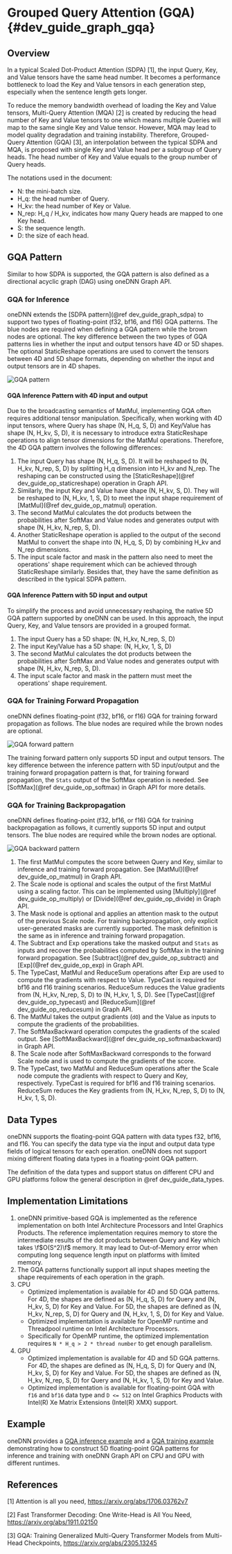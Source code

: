 Grouped Query Attention (GQA) {#dev_guide_graph_gqa}
====================================================

## Overview

In a typical Scaled Dot-Product Attention (SDPA) [1], the input Query, Key, and
Value tensors have the same head number. It becomes a performance bottleneck to
load the Key and Value tensors in each generation step, especially when the
sentence length gets longer.

To reduce the memory bandwidth overhead of loading the Key and Value tensors,
Multi-Query Attention (MQA) [2] is created by reducing the head number of Key
and Value tensors to one which means multiple Queries will map to the same
single Key and Value tensor. However, MQA may lead to model quality degradation
and training instability. Therefore, Grouped-Query Attention (GQA) [3], an
interpolation between the typical SDPA and MQA, is proposed with single Key and
Value head per a subgroup of Query heads. The head number of Key and Value
equals to the group number of Query heads.

The notations used in the document:

- N: the mini-batch size.
- H_q: the head number of Query.
- H_kv: the head number of Key or Value.
- N_rep: H_q / H_kv, indicates how many Query heads are mapped to one Key head.
- S: the sequence length.
- D: the size of each head.

## GQA Pattern

Similar to how SDPA is supported, the GQA pattern is also defined as a
directional acyclic graph (DAG) using oneDNN Graph API.

### GQA for Inference

oneDNN extends the
[SDPA pattern](@ref dev_guide_graph_sdpa) to support two types of floating-point
(f32, bf16, and f16) GQA patterns. The blue nodes are required when defining a
GQA pattern while the brown nodes are optional. The key difference between the
two types of GQA patterns lies in whether the input and output tensors have 4D
or 5D shapes. The optional StaticReshape operations are used to convert the tensors
between 4D and 5D shape formats, depending on whether the input and output tensors
are in 4D shapes.

![GQA pattern](images/gqa.png)


#### GQA Inference Pattern with 4D input and output

Due to the broadcasting semantics of MatMul, implementing GQA often requires
additional tensor manipulation. Specifically, when working with 4D input tensors,
where Query has shape (N, H_q, S, D) and Key/Value has shape (N, H_kv, S, D),
it is necessary to introduce extra StaticReshape operations to align tensor
dimensions for the MatMul operations. Therefore, the 4D GQA pattern involves the
following differences:

1. The input Query has shape (N, H_q, S, D). It will be reshaped to (N, H_kv,
   N_rep, S, D) by splitting H_q dimension into H_kv and N_rep. The reshaping
   can be constructed using the [StaticReshape](@ref dev_guide_op_staticreshape)
   operation in Graph API.
2. Similarly, the input Key and Value have shape (N, H_kv, S, D). They will be
   reshaped to (N, H_kv, 1, S, D) to meet the input shape requirement of
   [MatMul](@ref dev_guide_op_matmul) operation.
3. The second MatMul calculates the dot products between the probabilities after
   SoftMax and Value nodes and generates output with shape (N, H_kv, N_rep, S, D).
4. Another StaticReshape operation is applied to the output of the second MatMul
   to convert the shape into (N, H_q, S, D) by combining H_kv and N_rep
   dimensions.
5. The input scale factor and mask in the pattern also need to meet the
   operations' shape requirement which can be achieved through StaticReshape
   similarly. Besides that, they have the same definition as described in the
   typical SDPA pattern.

#### GQA Inference Pattern with 5D input and output

To simplify the process and avoid unnecessary reshaping, the native 5D GQA
pattern supported by oneDNN can be used. In this approach, the input Query, Key,
and Value tensors are provided in a grouped format.

1. The input Query has a 5D shape: (N, H_kv, N_rep, S, D)
2. The input Key/Value has a 5D shape: (N, H_kv, 1, S, D)
3. The second MatMul calculates the dot products between the probabilities after
   SoftMax and Value nodes and generates output with shape (N, H_kv, N_rep, S, D).
4. The input scale factor and mask in the pattern must meet the operations'
   shape requirement.

### GQA for Training Forward Propagation

oneDNN defines floating-point (f32, bf16, or f16) GQA for training forward
propagation as follows. The blue nodes are required while the brown nodes are optional.

![GQA forward pattern](images/gqa_forward.png)

The training forward pattern only supports 5D input and output tensors. The key
difference between the inference pattern with 5D input/output and the training
forward propagation pattern is that, for training forward propagation, the
`Stats` output of the SoftMax operation is needed. See
[SoftMax](@ref dev_guide_op_softmax) in Graph API for more details.

### GQA for Training Backpropagation

oneDNN defines floating-point (f32, bf16, or f16) GQA for training
backpropagation as follows, it currently supports 5D input and output tensors.
The blue nodes are required while the brown nodes are optional.

![GQA backward pattern](images/gqa_backward.png)

1. The first MatMul computes the score between Query and Key, similar to
   inference and training forward propagation. See
   [MatMul](@ref dev_guide_op_matmul) in Graph API.
2. The Scale node is optional and scales the output of the first MatMul using a
   scaling factor. This can be implemented using [Multiply](@ref dev_guide_op_multiply)
   or [Divide](@ref dev_guide_op_divide) in Graph API.
3. The Mask node is optional and applies an attention mask to the output of the
   previous Scale node. For training backpropagation, only explicit user-generated
   masks are currently supported. The mask definition is the same as in
   inference and training forward propagation.
4. The Subtract and Exp operations take the masked output and `Stats` as inputs
   and recover the probabilities computed by SoftMax in the training forward
   propagation. See [Subtract](@ref dev_guide_op_subtract) and [Exp](@ref dev_guide_op_exp)
   in Graph API.
5. The TypeCast, MatMul and ReduceSum operations after Exp are used to compute the
   gradients with respect to Value. TypeCast is required for bf16 and f16
   training scenarios. ReduceSum reduces the Value gradients from
   (N, H_kv, N_rep, S, D) to (N, H_kv, 1, S, D). See [TypeCast](@ref dev_guide_op_typecast)
   and [ReduceSum](@ref dev_guide_op_reducesum) in Graph API.
6. The MatMul takes the output gradients (`dO`) and the Value as inputs to
   compute the gradients of the probabilities.
7. The SoftMaxBackward operation computes the gradients of the scaled output.
   See [SoftMaxBackward](@ref dev_guide_op_softmaxbackward) in Graph API.
8. The Scale node after SoftMaxBackward corresponds to the forward Scale node
   and is used to compute the gradients of the score.
9. The TypeCast, two MatMul and ReduceSum operations after the Scale node
   compute the gradients with respect to Query and Key, respectively. TypeCast
   is required for bf16 and f16 training scenarios. ReduceSum reduces the Key
   gradients from (N, H_kv, N_rep, S, D) to (N, H_kv, 1, S, D).

## Data Types

oneDNN supports the floating-point GQA pattern with data types f32, bf16, and
f16. You can specify the data type via the input and output data type fields of
logical tensors for each operation. oneDNN does not support mixing different
floating data types in a floating-point GQA pattern.

The definition of the data types and support status on different CPU and GPU
platforms follow the general description in @ref dev_guide_data_types.

## Implementation Limitations

1. oneDNN primitive-based GQA is implemented as the reference implementation on
   both Intel Architecture Processors and Intel Graphics Products. The reference
   implementation requires memory to store the intermediate results of the dot
   products between Query and Key which takes \f$O(S^2)\f$ memory. It may lead
   to Out-of-Memory error when computing long sequence length input on platforms with
   limited memory.
2. The GQA patterns functionally support all input shapes meeting the shape
   requirements of each operation in the graph.
3. CPU
   - Optimized implementation is available for 4D and 5D GQA patterns. For 4D, 
     the shapes are defined as (N, H_q, S, D) for Query and (N, H_kv, S, D) for
     Key and Value. For 5D, the shapes are defined as (N, H_kv, N_rep, S, D) for
     Query and (N, H_kv, 1, S, D) for Key and Value.
   - Optimized implementation is available for OpenMP runtime and Threadpool
     runtime on Intel Architecture Processors.
   - Specifically for OpenMP runtime, the optimized implementation requires `N *
     H_q > 2 * thread number` to get enough parallelism.
4. GPU
   - Optimized implementation is available for 4D and 5D GQA patterns. For 4D, 
     the shapes are defined as (N, H_q, S, D) for Query and (N, H_kv, S, D) for
     Key and Value. For 5D, the shapes are defined as (N, H_kv, N_rep, S, D) for
     Query and (N, H_kv, 1, S, D) for Key and Value.
   - Optimized implementation is available for floating-point GQA with `f16` and
     `bf16` data type and `D <= 512` on Intel Graphics Products with Intel(R)
     Xe Matrix Extensions (Intel(R) XMX) support.

## Example

oneDNN provides a [GQA inference
example](https://github.com/uxlfoundation/oneDNN/tree/main/examples/graph/gqa.cpp)
and a [GQA training example](https://github.com/uxlfoundation/oneDNN/tree/main/examples/graph/gqa_training.cpp)
demonstrating how to construct 5D floating-point GQA patterns for inference and
training with oneDNN Graph API on CPU and GPU with different runtimes.

## References

[1] Attention is all you need, https://arxiv.org/abs/1706.03762v7

[2] Fast Transformer Decoding: One Write-Head is All You Need, https://arxiv.org/abs/1911.02150

[3] GQA: Training Generalized Multi-Query Transformer Models from Multi-Head Checkpoints, https://arxiv.org/abs/2305.13245
